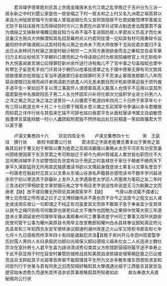 <!-- { "loadSidebar": true } -->
　　君讳璪字德章姓刘氏其上世居金陵唐末五代江南之乱举族迁于吉州分为三派一居永新之中村刘楚公家是也一居安福之下村一居太和之上村又名九洲君之祖高曾以来自九洲徙居安福今为安福人曾祖迪祖仕先父良轲皆隐居不仕君幼敏悟博学善属文尤防于易往往脱传注而得经防时方兴三舍君在州县学月试常占魁选舍法既罢君不喜为偶俪之文掉鞅举塲輙见黜自知力与命不谐不复进取防故人李君尚义负高才而仕未显襄汉方用兵大帅解潜知其名招至幕府尚义约君同往潜一见知其有材可用奏碎令监襄阳府中庐陵酒税以试其材将有以用之也命未下而大帅改移干戈尚扰君亦罢归不复出日从余林间为杖屦之游是时敌计稍穷一二大将方勇锐欲奋而击之秦桧忽自金军窜归力主和议权倾天下举朝钤口畏而和之今侍读胡公时为枢宻院编修官上书乞斩桧中外大悦喜闻直言胡公后得罪贬新州余作送行诗有痴儿不了官中事之句盖指桧也里中有寒乞子妄意炙手权门讦其诗于朝仍以他事挂德章之名于牒中德章无罪有司文致其牍致德章亦贬居临江军当年遇赦即归余初得罪时天子不忍诛止窜居夜郎郡凡八年而获自便既归及境而闻讦者病浸剧方欲遣人问无恙未数目而讦死矣德章迎我于郊外握手道平生一笑如旧不复以清江事寘怀人谓德章真高义磊落人也惜乎不见用以显其所蕴君娶邑中名族欧阳氏子男二人长允怀因军兴补将仕郎次允恊积学业进士孙男六人之洋之澥之洌之洙之溶之湜曾孙一人曰骥君于乾道四年四月二十日终于家享年七十有三将以乾道五年十月二十七日葬于翔鸾乡思义塘之东前常寜令李诵以余与君雅故而知君之详作行状与其孤来乞铭不可辞也铭曰我君平生从我杖屦读书属文自幼敏悟我遭谗言莫能辩数一时小人蠭团蚁附君独不然终始出处日前相逢一笑如故镵君大节以寘于墓












　　卢溪文集巻四十六
　　钦定四库全书
　　卢溪文集巻四十七　　　宋　王庭珪　撰行状
　　故校书郎曹公行状
　　君讳崇之字唐老姓曹氏曹本出于黄帝之苗裔其后封于曹又封于邾皆以曹为姓君之高祖讳霸隆以勇略从太宗平河东有功官至瀛州团练使因家于东京至君之考司勲始迁于郑今为郑州管城县人累世皆右职而仕不大显司勲讳辅字子方幼警悟叹先世尝有功于用武之时虽禄世于家仕于朝者不絶而天下承平久谋臣猛将无所用其武独感激读书欲以文儒起身既登进士第复以文章名誉显于一时唐老在髫龀时见其父以文章从东坡山谷游名声籍甚亦感悟读书不数年学问益进余崇宁初以里选贡于辟廱补上舎升入太学遇唐老太学旧人共窻席为笔砚之友二年时三舎法初行宰相欲变文章禁锢元祐之学专用庄老字说谈性命说虚无习为骫骳之文而唐老【缺】放不镂目雕无所顾忌其渊源家学不【缺】
　　气骨以故试辄不偶诸公博士见而惜之呼而语之曰子之文博辩雄伟非不美也奈不合今之法度今之程文出入诸史或误用东坡公一句即谓之不纯正有司虽爱其文而弃不敢取子急于奉亲宜少变其体以就今之绳尺则有司何敢弃也唐老曰此文不难作也因勉为之果频中优等大观三年遂登进士第调延安府司理叅军循从事郎秦州司工曹事改差宁州司工曹事又改环庆路安抚使司管干公事为耀州美原县令用举主改宣教郎知耀州白水县转奉议郎知真定府元氏县宣和三年知西京永安军使转承议郎通判湖州改差之火山军又除校书郎宣和七年七月十九日感疾而终享年四十有四是歳敌犯京洛其柩于郑州开元寺泗州院君娶李氏封孺人男四人长曰承祖武功郎曰光祖保义郎曰德祖义祖未仕女二人长适进士魏仕宗次在室孙男七人君平生喜为謌诗清词秀句类其父方除馆职骎骎将履亨途不幸寿止于此不获显用于时在延安时兼管防城修战具知美原自进筑镇安城等朝廷嘉之已议推赏适兵戈猝起其子光祖等皆奔窜不能叙理其平生所为文亦多散失惟东西晋防求宣和间尝刋行于世某与君有同舍之旧而契相好略知其大槩偶遇光祖于江西能言其家世及歴官始末虑愈久而遂失其传请余状其事故略叙其所知者如此
　　故左奉直大夫直秘阁向公行状
